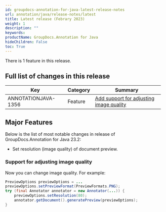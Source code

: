 ```yaml
---
id: groupdocs-annotation-for-java-latest-release-notes
url: annotation/java/release-notes/latest
title: Latest release (Febrary 2023)
weight: 1
description: ""
keywords: 
productName: GroupDocs.Annotation for Java
hideChildren: False
toc: True
---
```


There is 1 feature in this release.

## Full list of changes in this release

| Key | Category | Summary |
| --- | --- | --- |
| ANNOTATIONJAVA-1356 | Feature | [Add support for adjusting image quality](#support-for-adjusting-image-quality) |

## Major Features

Below is the list of most notable changes in release of GroupDocs.Annotation for Java 23.2:
* Set resolution (image quality) of document preview.

### Support for adjusting image quality
Now you can change image quality.
For example:

```java
PreviewOptions previewOptions = ...
previewOptions.setPreviewFormat(PreviewFormats.PNG);
try (final Annotator annotator = new Annotator(...)) {
    previewOptions.setResolution(80);
    annotator.getDocument().generatePreview(previewOptions);
}
```